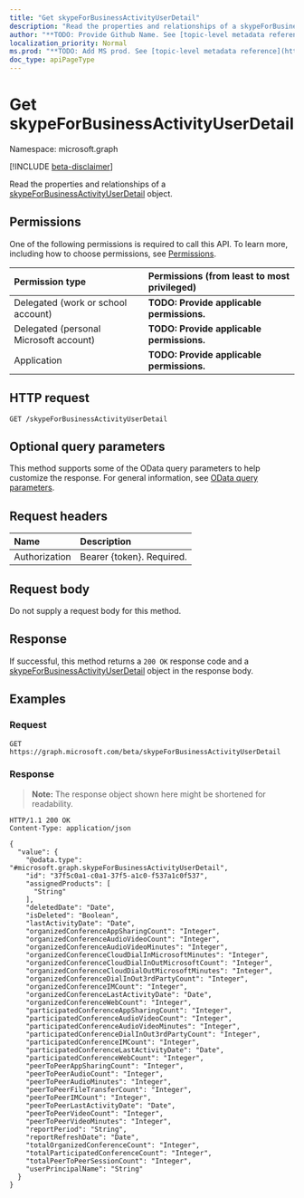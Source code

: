 ```yaml
---
title: "Get skypeForBusinessActivityUserDetail"
description: "Read the properties and relationships of a skypeForBusinessActivityUserDetail object."
author: "**TODO: Provide Github Name. See [topic-level metadata reference](https://msgo.azurewebsites.net/add/document/guidelines/metadata.html#topic-level-metadata)**"
localization_priority: Normal
ms.prod: "**TODO: Add MS prod. See [topic-level metadata reference](https://msgo.azurewebsites.net/add/document/guidelines/metadata.html#topic-level-metadata)**"
doc_type: apiPageType
---
```


# Get skypeForBusinessActivityUserDetail
Namespace: microsoft.graph

[!INCLUDE [beta-disclaimer](../../includes/beta-disclaimer.md)]

Read the properties and relationships of a [skypeForBusinessActivityUserDetail](../resources/skypeforbusinessactivityuserdetail.md) object.

## Permissions
One of the following permissions is required to call this API. To learn more, including how to choose permissions, see [Permissions](/graph/permissions-reference).

|Permission type|Permissions (from least to most privileged)|
|:---|:---|
|Delegated (work or school account)|**TODO: Provide applicable permissions.**|
|Delegated (personal Microsoft account)|**TODO: Provide applicable permissions.**|
|Application|**TODO: Provide applicable permissions.**|

## HTTP request

<!-- {
  "blockType": "ignored"
}
-->
``` http
GET /skypeForBusinessActivityUserDetail
```

## Optional query parameters
This method supports some of the OData query parameters to help customize the response. For general information, see [OData query parameters](/graph/query-parameters).

## Request headers
|Name|Description|
|:---|:---|
|Authorization|Bearer {token}. Required.|

## Request body
Do not supply a request body for this method.

## Response

If successful, this method returns a `200 OK` response code and a [skypeForBusinessActivityUserDetail](../resources/skypeforbusinessactivityuserdetail.md) object in the response body.

## Examples

### Request
<!-- {
  "blockType": "request",
  "name": "get_skypeforbusinessactivityuserdetail"
}
-->
``` http
GET https://graph.microsoft.com/beta/skypeForBusinessActivityUserDetail
```


### Response
>**Note:** The response object shown here might be shortened for readability.
<!-- {
  "blockType": "response",
  "truncated": true,
  "@odata.type": "microsoft.graph.skypeForBusinessActivityUserDetail"
}
-->
``` http
HTTP/1.1 200 OK
Content-Type: application/json

{
  "value": {
    "@odata.type": "#microsoft.graph.skypeForBusinessActivityUserDetail",
    "id": "37f5c0a1-c0a1-37f5-a1c0-f537a1c0f537",
    "assignedProducts": [
      "String"
    ],
    "deletedDate": "Date",
    "isDeleted": "Boolean",
    "lastActivityDate": "Date",
    "organizedConferenceAppSharingCount": "Integer",
    "organizedConferenceAudioVideoCount": "Integer",
    "organizedConferenceAudioVideoMinutes": "Integer",
    "organizedConferenceCloudDialInMicrosoftMinutes": "Integer",
    "organizedConferenceCloudDialInOutMicrosoftCount": "Integer",
    "organizedConferenceCloudDialOutMicrosoftMinutes": "Integer",
    "organizedConferenceDialInOut3rdPartyCount": "Integer",
    "organizedConferenceIMCount": "Integer",
    "organizedConferenceLastActivityDate": "Date",
    "organizedConferenceWebCount": "Integer",
    "participatedConferenceAppSharingCount": "Integer",
    "participatedConferenceAudioVideoCount": "Integer",
    "participatedConferenceAudioVideoMinutes": "Integer",
    "participatedConferenceDialInOut3rdPartyCount": "Integer",
    "participatedConferenceIMCount": "Integer",
    "participatedConferenceLastActivityDate": "Date",
    "participatedConferenceWebCount": "Integer",
    "peerToPeerAppSharingCount": "Integer",
    "peerToPeerAudioCount": "Integer",
    "peerToPeerAudioMinutes": "Integer",
    "peerToPeerFileTransferCount": "Integer",
    "peerToPeerIMCount": "Integer",
    "peerToPeerLastActivityDate": "Date",
    "peerToPeerVideoCount": "Integer",
    "peerToPeerVideoMinutes": "Integer",
    "reportPeriod": "String",
    "reportRefreshDate": "Date",
    "totalOrganizedConferenceCount": "Integer",
    "totalParticipatedConferenceCount": "Integer",
    "totalPeerToPeerSessionCount": "Integer",
    "userPrincipalName": "String"
  }
}
```

